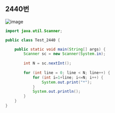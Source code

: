 ## 2440번
![image](https://user-images.githubusercontent.com/70584146/151976694-b59573cc-f453-40e6-aeff-23c72e70ec21.png)

```java
import java.util.Scanner;

public class Test_2440 {

	public static void main(String[] args) {
		Scanner sc = new Scanner(System.in);
		
		int N = sc.nextInt();
		
		for (int line = 0; line < N; line++) {
			for (int i=1+line; i<=N; i++) {
				System.out.print("*");
			}
			System.out.println();
		}
	}
}
```
